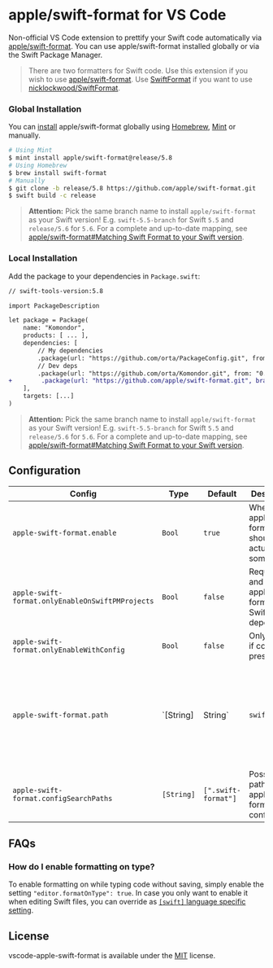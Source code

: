 # apple/swift-format for VS Code

Non-official VS Code extension to prettify your Swift code automatically via [apple/swift-format](https://github.com/apple/swift-format). You can
use apple/swift-format installed globally or via the Swift Package Manager.

> There are two formatters for Swift code. Use this extension if you wish to use [apple/swift-format](https://github.com/apple/swift-format).
> Use [SwiftFormat](https://github.com/vknabel/vscode-swiftformat) if you want to use [nicklockwood/SwiftFormat](https://github.com/nicklockwood/SwiftFormat).

### Global Installation

You can [install](https://github.com/apple/swift-format#matching-swift-format-to-your-swift-version) apple/swift-format globally using [Homebrew](https://brew.sh), [Mint](https://github.com/yonaskolb/Mint) or manually.

```bash
# Using Mint
$ mint install apple/swift-format@release/5.8
# Using Homebrew
$ brew install swift-format
# Manually
$ git clone -b release/5.8 https://github.com/apple/swift-format.git
$ swift build -c release
```

> **Attention:** Pick the same branch name to install `apple/swift-format` as your Swift version! E.g. `swift-5.5-branch` for Swift `5.5` and `release/5.6` for `5.6`. For a complete and up-to-date mapping, see [apple/swift-format#Matching Swift Format to your Swift version](https://github.com/apple/swift-format#matching-swift-format-to-your-swift-version).

### Local Installation

Add the package to your dependencies in `Package.swift`:

```diff
// swift-tools-version:5.8

import PackageDescription

let package = Package(
    name: "Komondor",
    products: [ ... ],
    dependencies: [
        // My dependencies
        .package(url: "https://github.com/orta/PackageConfig.git", from: "0.0.1"),
        // Dev deps
        .package(url: "https://github.com/orta/Komondor.git", from: "0.0.1"),
+        .package(url: "https://github.com/apple/swift-format.git", branch:("release/5.8")),
    ],
    targets: [...]
)
```

> **Attention:** Pick the same branch name to install `apple/swift-format` as your Swift version! E.g. `swift-5.5-branch` for Swift `5.5` and `release/5.6` for `5.6`. For a complete and up-to-date mapping, see [apple/swift-format#Matching Swift Format to your Swift version](https://github.com/apple/swift-format#matching-swift-format-to-your-swift-version).

## Configuration

| Config                                           | Type       | Default             | Description                                                   |                                                                                                         |
| ------------------------------------------------ | ---------- | ------------------- | ------------------------------------------------------------- | ------------------------------------------------------------------------------------------------------- |
| `apple-swift-format.enable`                      | `Bool`     | `true`              | Whether apple/swift-format should actually do something.      |                                                                                                         |
| `apple-swift-format.onlyEnableOnSwiftPMProjects` | `Bool`     | `false`             | Requires and uses a apple/swift-format as SwiftPM dependency. |                                                                                                         |
| `apple-swift-format.onlyEnableWithConfig`        | `Bool`     | `false`             | Only format if config present.                                |                                                                                                         |
| `apple-swift-format.path`                        | `[String]  | String`             | `swift-format`                                                | The location of the globally installed SwiftFormat (resolved with the current path if only a filename). |
| `apple-swift-format.configSearchPaths`           | `[String]` | `[".swift-format"]` | Possible paths for apple/swift-format config.                 |                                                                                                         |

## FAQs

### How do I enable formatting on type?

To enable formatting on while typing code without saving, simply enable the setting `"editor.formatOnType": true`.
In case you only want to enable it when editing Swift files, you can override as [`[swift]` language specific setting](https://code.visualstudio.com/docs/getstarted/settings#_language-specific-editor-settings).

## License

vscode-apple-swift-format is available under the [MIT](./LICENSE) license.
